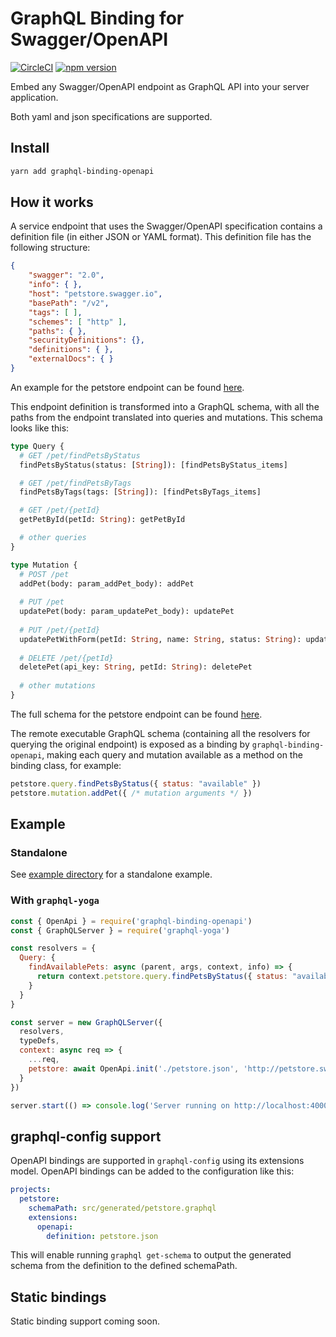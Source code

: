 # GraphQL Binding for Swagger/OpenAPI

[![CircleCI](https://circleci.com/gh/graphql-binding/graphql-binding-openapi.svg?style=shield)](https://circleci.com/gh/graphql-binding/graphql-binding-openapi) [![npm version](https://badge.fury.io/js/graphql-binding-openapi.svg)](https://badge.fury.io/js/graphql-binding-openapi)

Embed any Swagger/OpenAPI endpoint as GraphQL API into your server application.

Both yaml and json specifications are supported.

## Install

```sh
yarn add graphql-binding-openapi
```

## How it works

A service endpoint that uses the Swagger/OpenAPI specification contains a definition file (in either JSON or YAML format). This definition file has the following structure:
```json
{
    "swagger": "2.0",
    "info": { },
    "host": "petstore.swagger.io",
    "basePath": "/v2",
    "tags": [ ],
    "schemes": [ "http" ],
    "paths": { },
    "securityDefinitions": {},
    "definitions": { },
    "externalDocs": { }
}
```
An example for the petstore endpoint can be found [here](./example/petstore.json).

This endpoint definition is transformed into a GraphQL schema, with all the paths from the endpoint translated into queries and mutations. This schema looks like this:
```graphql
type Query {
  # GET /pet/findPetsByStatus
  findPetsByStatus(status: [String]): [findPetsByStatus_items]

  # GET /pet/findPetsByTags
  findPetsByTags(tags: [String]): [findPetsByTags_items]

  # GET /pet/{petId}
  getPetById(petId: String): getPetById

  # other queries
}

type Mutation {
  # POST /pet
  addPet(body: param_addPet_body): addPet
  
  # PUT /pet
  updatePet(body: param_updatePet_body): updatePet
  
  # PUT /pet/{petId}
  updatePetWithForm(petId: String, name: String, status: String): updatePetWithForm
  
  # DELETE /pet/{petId}
  deletePet(api_key: String, petId: String): deletePet
  
  # other mutations
}
```
The full schema for the petstore endpoint can be found [here](./petstore.graphql).

The remote executable GraphQL schema (containing all the resolvers for querying the original endpoint) is exposed as a binding by `graphql-binding-openapi`, making each query and mutation available as a method on the binding class, for example:
```js
petstore.query.findPetsByStatus({ status: "available" })
petstore.mutation.addPet({ /* mutation arguments */ })
```

## Example

### Standalone
See [example directory](example) for a standalone example.

### With `graphql-yoga`
```js
const { OpenApi } = require('graphql-binding-openapi')
const { GraphQLServer } = require('graphql-yoga')

const resolvers = {
  Query: {
    findAvailablePets: async (parent, args, context, info) => {
      return context.petstore.query.findPetsByStatus({ status: "available" }, context, info)
    }
  }
}

const server = new GraphQLServer({ 
  resolvers, 
  typeDefs,
  context: async req => {
    ...req,
    petstore: await OpenApi.init('./petstore.json', 'http://petstore.swagger.io/v2')
  }
})

server.start(() => console.log('Server running on http://localhost:4000'))
```

## graphql-config support

OpenAPI bindings are supported in `graphql-config` using its extensions model. OpenAPI bindings can be added to the configuration like this:
```yaml
projects:
  petstore:
    schemaPath: src/generated/petstore.graphql
    extensions:
      openapi:
        definition: petstore.json
```
This will enable running `graphql get-schema` to output the generated schema from the definition to the defined schemaPath.

## Static bindings
Static binding support coming soon.

